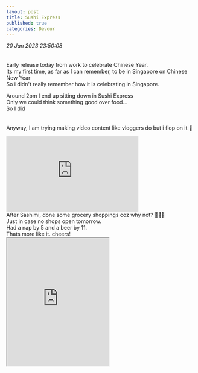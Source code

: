 ```yaml
---
layout: post
title: Sushi Express
published: true
categories: Devour
---
```

_20 Jan 2023 23:50:08_
<br>
<br>
<br>
Early release today from work to celebrate Chinese Year.
<br>
Its my first time, as far as I can remember, to be in Singapore on Chinese New Year
<br>
So i didn't really remember how it is celebrating in Singapore.
<br>
<!--more-->
Around 2pm I end up sitting down in Sushi Express
<br>
Only we could think something good over food...
<br>
So I did
<br>
<br>
<br>
Anyway, I am trying making video content like vloggers do but i flop on it 🫢
<br>
<iframe width="350" height="200"
src="https://www.youtube.com/embed/Dat9FXgyzuI"
frameborder="0"
allow="accelerometer; autoplay; encrypted-media; gyroscope; picture-in-picture"
allowfullscreen></iframe>
<br>
After Sashimi, done some grocery shoppings coz why not? 🤷🏻‍♀️
<br>
Just in case no shops open tomorrow.
<br>
Had a nap by 5 and a beer by 11.
<br>
Thats more like it. cheers!
<br>
<iframe src="https://drive.google.com/file/d/1-x8h5NhGBVzYHw-shn44cWe1lZnNb96w/preview" width="270" height="340" allow="autoplay"></iframe>
